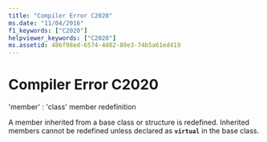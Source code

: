 ```yaml
---
title: "Compiler Error C2020"
ms.date: "11/04/2016"
f1_keywords: ["C2020"]
helpviewer_keywords: ["C2020"]
ms.assetid: 486f98ed-6574-4d82-89e3-74b5a61ed419
---
```

# Compiler Error C2020

'member' : 'class' member redefinition

A member inherited from a base class or structure is redefined. Inherited members cannot be redefined unless declared as **`virtual`** in the base class.
